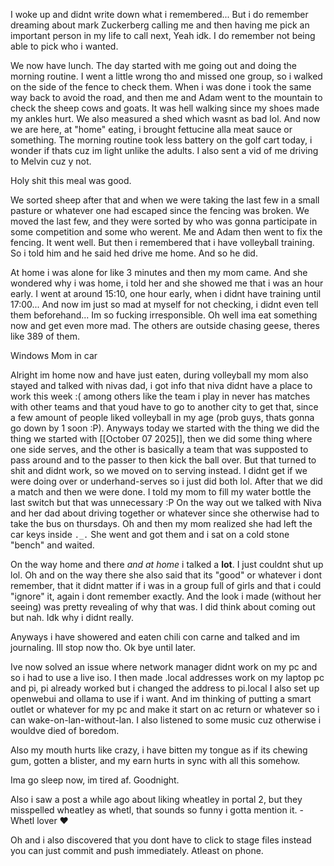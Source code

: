 I woke up and didnt write down what i remembered... But i do remember dreaming about mark Zuckerberg calling me and then having me pick an important person in my life to call next, Yeah idk. I do remember not being able to pick who i wanted.

We now have lunch. The day started with me going out and doing the morning routine. I went a little wrong tho and missed one group, so i walked on the side of the fence to check them. When i was done i took the same way back to avoid the road, and then me and Adam went to the mountain to check the sheep cows and goats. It was hell walking since my shoes made my ankles hurt. We also measured a shed which wasnt as bad lol. And now we are here, at "home" eating, i brought fettucine alla meat sauce or something.
The morning routine took less battery on the golf cart today, i wonder if thats cuz im light unlike the adults. I also sent a vid of me driving to Melvin cuz y not.

Holy shit this meal was good.

We sorted sheep after that and when we were taking the last few in a small pasture or whatever one had escaped since the fencing was broken. We moved the last few, and they were sorted by who was gonna participate in some competition and some who werent. Me and Adam then went to fix the fencing. It went well. But then i remembered that i have volleyball training. So i told him and he said hed drive me home. And so he did.

At home i was alone for like 3 minutes and then my mom came. And she wondered why i was home, i told her and she showed me that i was an hour early. I went at around 15:10, one hour early, when i didnt have training until 17:00... And now im just so mad at myself for not checking, i didnt even tell them beforehand... Im so fucking irresponsible. Oh well ima eat something now and get even more mad. The others are outside chasing geese, theres like 389 of them.

Windows
Mom in car

Alright im home now and have just eaten, during volleyball my mom also stayed and talked with nivas dad, i got info that niva didnt have a place to work this week :( among others like the team i play in never has matches with other teams and that youd have to go to another city to get that, since a few amount of people liked volleyball in my age (prob guys, thats gonna go down by 1 soon :P). Anyways today we started with the thing we did the thing we started with [[October 07 2025]], then we did some thing where one side serves, and the other is basically a team that was supposted to pass around and to the passer to then kick the ball over. But that turned to shit and didnt work, so we moved on to serving instead. I didnt get if we were doing over or underhand-serves so i just did both lol. After that we did a match and then we were done. I told my mom to fill my water bottle the last switch but that was unnecessary :P
On the way out we talked with Niva and her dad about driving together or whatever since she otherwise had to take the bus on thursdays. Oh and then my mom realized she had left the car keys inside `._.` She went and got them and i sat on a cold stone "bench" and waited.

On the way home and there *and at home* i talked a **lot**. I just couldnt shut up lol. Oh and on the way there she also said that its "good" or whatever i dont remember, that it didnt matter if i was in a group full of girls and that i could "ignore" it, again i dont remember exactly. And the look i made (without her seeing) was pretty revealing of why that was. I did think about coming out but nah. Idk why i didnt really.

Anyways i have showered and eaten chili con carne and talked and im journaling. Ill stop now tho. Ok bye until later.

Ive now solved an issue where network manager didnt work on my pc and so i had to use a live iso. I then made .local addresses work on my laptop pc and pi, pi already worked but i changed the address to pi.local
I also set up openwebui and ollama to use if i want. And im thinking of putting a smart outlet or whatever for my pc and make it start on ac return or whatever so i can wake-on-lan-without-lan.
I also listened to some music cuz otherwise i wouldve died of boredom.

Also my mouth hurts like crazy, i have bitten my tongue as if its chewing gum, gotten a blister, and my earn hurts in sync with all this somehow.

Ima go sleep now, im tired af. Goodnight.

Also i saw a post a while ago about liking wheatley in portal 2, but they misspelled wheatley as whetl, that sounds so funny i gotta mention it.
-Whetl lover ❤️

Oh and i also discovered that you dont have to click to stage files instead you can just commit and push immediately. Atleast on phone.